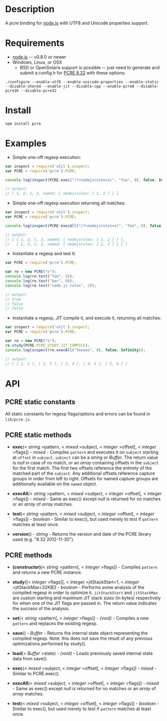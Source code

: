 Description
===========

A pcre binding for [node.js](http://nodejs.org/) with UTF8 and Unicode properties support.


Requirements
============

* [node.js](http://nodejs.org/) -- v0.8.0 or newer
* Windows, Linux, or OSX
  * BSD or OpenSolaris support is possible -- just need to generate and submit a config.h for [PCRE 8.32](ftp://ftp.csx.cam.ac.uk/pub/software/programming/pcre/pcre-8.32.tar.gz) with these options:
```
./configure --enable-utf8 --enable-unicode-properties --enable-static --disable-shared --enable-jit --disable-cpp --enable-pcre8 --disable-pcre16 --disable-pcre32
```


Install
=======

    npm install pcre


Examples
========

* Simple one-off regexp execution:

```javascript
var inspect = require('util').inspect;
var PCRE = require('pcre').PCRE;

console.log(inspect(PCRE.exec("(?<nodejsrules>o)", "foo", 0), false, Infinity));

// output:
// [ 1, 2, 1, 2, named: { nodejsrules: [ 1, 2 ] } ]
```

* Simple one-off regexp execution returning all matches:

```javascript
var inspect = require('util').inspect;
var PCRE = require('pcre').PCRE;

console.log(inspect(PCRE.execAll("(?<nodejsrules>o)", "foo", 0), false, Infinity));

// output:
// [ [ 1, 2, 1, 2, named: { nodejsrules: [ 1, 2 ] } ],
//   [ 2, 3, 2, 3, named: { nodejsrules: [ 2, 3 ] } ] ]
```

* Instantiate a regexp and test it:

```javascript
var PCRE = require('pcre').PCRE;

var re = new PCRE("o");
console.log(re.test("foo", 0));
console.log(re.test("bar", 0));
console.log(re.test("node.js rules", 2));

// output:
// true
// false
// false
```

* Instantiate a regexp, JIT compile it, and execute it, returning all matches:

```javascript
var inspect = require('util').inspect;
var PCRE = require('pcre').PCRE;

var re = new PCRE("o");
re.study(PCRE.PCRE_STUDY_JIT_COMPILE);
console.log(inspect(re.execAll("fooooo", 0), false, Infinity));

// output:
// [ [ 1, 2 ], [ 2, 3 ], [ 3, 4 ], [ 4, 5 ], [ 5, 6 ] ]
```


API
===

PCRE static constants
---------------------

All static constants for regexp flags/options and errors can be found in `lib/pcre.js`.


PCRE static methods
-------------------

* **exec**(< _string_ >pattern, < _mixed_ >subject, < _integer_ >offset[, < _integer_ >flags]) - _mixed_ - Compiles `pattern` and executes it on `subject` starting at `offset` in `subject`. `subject` can be a _string_ or _Buffer_. The return value is _null_ in case of no match, or an _array_ containing offsets in the `subject` for the first match. The first two offsets reference the entirety of the matched part of the `subject`. Any additional offsets reference capture groups in order from left to right. Offsets for named capture groups are additionally available on the `named` object.

* **execAll**(< _string_ >pattern, < _mixed_ >subject, < _integer_ >offset[, < _integer_ >flags]) - _mixed_ - Same as exec() except _null_ is returned for no matches or an _array_ of _array_ matches.

* **test**(< _string_ >pattern, < _mixed_ >subject, < _integer_ >offset[, < _integer_ >flags]) - _boolean_ - Similar to exec(), but used merely to test if `pattern` matches at least once.

* **version**() - _string_ - Returns the version and date of the PCRE library used (e.g. "8.32 2012-11-30").


PCRE methods
------------

* **(constructor)**(< _string_ >pattern[, < _integer_ >flags]) - Compiles `pattern` and returns a new PCRE instance.

* **study**([< _integer_ >flags][, < _integer_ >jitStackStart=1, < _integer_ >jitStackMax=32KB]) - _boolean_ - Performs some analysis of the compiled regexp in order to optimize it. `jitStackStart` and `jitStackMax` are custom starting and maximum JIT stack sizes (in bytes) respectively for when one of the JIT flags are passed in. The return value indicates the success of the analysis.

* **set**(< _string_ >pattern[, < _integer_ >flags]) - _(void)_ - Compiles a new `pattern` and replaces the existing regexp.

* **save**() - _Buffer_ - Returns the internal state object representing the compiled regexp. Note: this does not save the result of any previous optimizations performed by study().

* **load**(< _Buffer_ >state) - _(void)_ - Loads previously saved internal state data from save().

* **exec**(< _mixed_ >subject, < _integer_ >offset[, < _integer_ >flags]) - _mixed_ - Similar to PCRE.exec().

* **execAll**(< _mixed_ >subject, < _integer_ >offset[, < _integer_ >flags]) - _mixed_ - Same as exec() except _null_ is returned for no matches or an _array_ of _array_ matches.

* **test**(< _mixed_ >subject, < _integer_ >offset[, < _integer_ >flags]) - _boolean_ - Similar to exec(), but used merely to test if `pattern` matches at least once.
